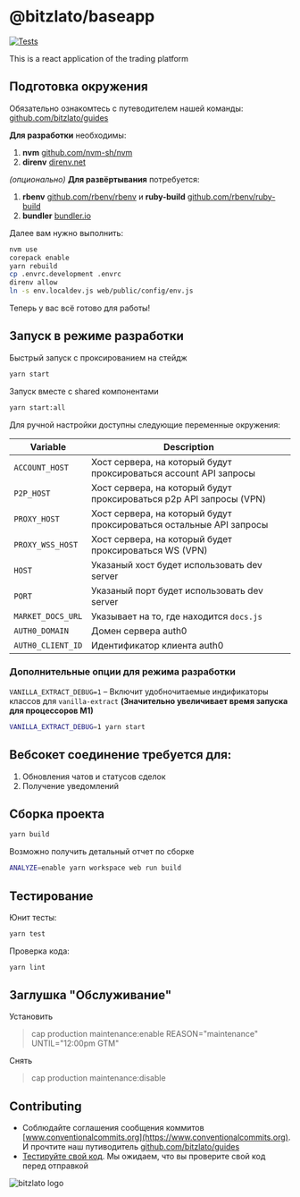 # @bitzlato/baseapp

[![Tests](https://github.com/bitzlato/baseapp/actions/workflows/tests.yml/badge.svg)](https://github.com/bitzlato/baseapp/actions/workflows/tests.yml)

This is a react application of the trading platform

## Подготовка окружения

Обязательно ознакомтесь с путеводителем нашей команды: [github.com/bitzlato/guides](https://github.com/bitzlato/guides)

**Для разработки** необходимы:

1. **nvm** [github.com/nvm-sh/nvm](https://github.com/nvm-sh/nvm)
1. **direnv** [direnv.net](https://direnv.net/)

_(опционально)_ **Для развёртывания** потребуется:

1. **rbenv** [github.com/rbenv/rbenv](https://github.com/rbenv/rbenv) и **ruby-build** [github.com/rbenv/ruby-build](https://github.com/rbenv/ruby-build)
1. **bundler** [bundler.io](https://bundler.io/)

Далее вам нужно выполнить:

```sh
nvm use
corepack enable
yarn rebuild
cp .envrc.development .envrc
direnv allow
ln -s env.localdev.js web/public/config/env.js
```

Теперь у вас всё готово для работы!

## Запуск в режиме разработки

Быстрый запуск с проксированием на стейдж

```sh
yarn start
```

Запуск вместе с shared компонентами

```sh
yarn start:all
```

Для ручной настройки доступны следующие переменные окружения:

| Variable          | Description                                                         |
| ----------------- | ------------------------------------------------------------------- |
| `ACCOUNT_HOST`    | Хост сервера, на который будут проксироваться account API запросы   |
| `P2P_HOST`        | Хост сервера, на который будут проксироваться p2p API запросы (VPN) |
| `PROXY_HOST`      | Хост сервера, на который будут проксироваться остальные API запросы |
| `PROXY_WSS_HOST`  | Хост сервера, на который будет проксироваться WS (VPN)              |
| `HOST`            | Указаный хост будет использовать dev server                         |
| `PORT`            | Указаный порт будет использовать dev server                         |
| `MARKET_DOCS_URL` | Указывает на то, где находится `docs.js`                            |
| `AUTH0_DOMAIN`    | Домен сервера auth0                                                 |
| `AUTH0_CLIENT_ID` | Идентификатор клиента auth0                                         |

### Дополнительные опции для режима разработки

`VANILLA_EXTRACT_DEBUG=1` – Включит удобночитаемые индификаторы классов для `vanilla-extract` **(Значительно увеличивает время запуска для процессоров M1)**

```sh
VANILLA_EXTRACT_DEBUG=1 yarn start
```

## Вебсокет соединение требуется для:

1. Обновления чатов и статусов сделок
1. Получение уведомлений

## Сборка проекта

```sh
yarn build
```

Возможно получить детальный отчет по сборке

```sh
ANALYZE=enable yarn workspace web run build
```

## Тестирование

Юнит тесты:

```sh
yarn test
```

Проверка кода:

```sh
yarn lint
```

## Заглушка "Обслуживание"

Установить

> cap production maintenance:enable REASON="maintenance" UNTIL="12:00pm GTM"

Снять

> cap production maintenance:disable

## Contributing

- Соблюдайте соглашения сообщения коммитов [www.conventionalcommits.org](https://www.conventionalcommits.org). И прочтите наш путиводитель [github.com/bitzlato/guides](https://github.com/bitzlato/guides#%D0%BA%D0%B0%D0%BA-%D0%BF%D1%80%D0%B0%D0%B2%D0%B8%D0%BB%D1%8C%D0%BD%D0%BE-%D0%B4%D0%B5%D0%BB%D0%B0%D1%82%D1%8C-commit-%D1%8B)
- [Тестируйте свой код](#Тестирование). Мы ожидаем, что вы проверите свой код перед отправкой

![bitzlato logo](https://bitzlato.com/wp-content/uploads/2020/12/logo.svg)

